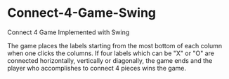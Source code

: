 # Connect-4-Game-Swing
Connect 4 Game Implemented with Swing

The game places the labels starting from the most bottom of each column when one clicks the columns. If four labels which can be "X" or "O" are connected horizontally, vertically or diagonally, the game ends and the player who accomplishes to connect 4 pieces wins the game.
